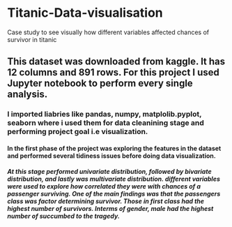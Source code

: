 # Titanic-Data-visualisation
Case study to see visually how different variables affected chances of survivor in titanic
## This dataset was downloaded from kaggle. It has 12 columns and 891 rows. For this project I used Jupyter notebook to perform every single analysis.
### I imported liabries like pandas, numpy, matplolib.pyplot, seaborn where i used them for data cleanining stage and performing project goal i.e visualization.
#### In the first phase of the project was exploring the features in the dataset and performed several tidiness issues before doing data visualization.
##### At this stage performed univariate distribution, followed by bivariate distribution, and lastly was multivariate distribution. different variables were used to explore how correlated they were with chances of a passenger surviving. One of the main findings was that the passengers class was factor determining survivor. Those in first class had the highest number of survivors. Interms of gender, male had the highest number of succumbed to the tragedy.
